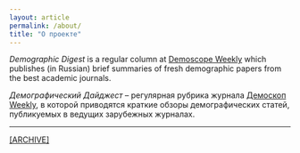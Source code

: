 ```yaml
---
layout: article
permalink: /about/
title: "О проекте"
---
```


*Demographic Digest*  is a regular column at [Demoscope Weekly][1] which publishes (in Russian) brief summaries of fresh demographic papers from the best academic journals.

*Демографический Дайджест* – регулярная рубрика журнала [Демоскоп Weekly][1], в которой приводятся краткие обзоры демографических статей, публикуемых в ведущих зарубежных журналах.

***
[[ARCHIVE]][1]

[1]: http://demoscope.ru/weekly/arc/arcdigest.php
